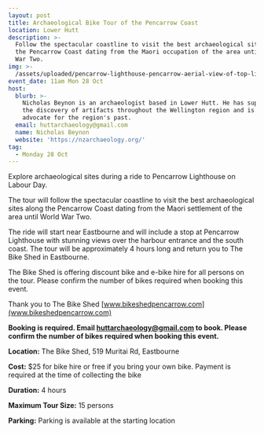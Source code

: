 ```yaml
---
layout: post
title: Archaeological Bike Tour of the Pencarrow Coast
location: Lower Hutt
description: >-
  Follow the spectacular coastline to visit the best archaeological sites along
  the Pencarrow Coast dating from the Maori occupation of the area until World
  War Two. 
img: >-
  /assets/uploaded/pencarrow-lighthouse-pencarrow-aerial-view-of-top-lighthouse-custom.jpg
event_date: 11am Mon 28 Oct
host:
  blurb: >-
    Nicholas Beynon is an archaeologist based in Lower Hutt. He has supported in
    the discovery of artifacts throughout the Wellington region and is an
    advocate for the region's past. 
  email: huttarchaeology@gmail.com
  name: Nicholas Beynon
  website: 'https://nzarchaeology.org/'
tag:
  - Monday 28 Oct
---
```

Explore archaeological sites during a ride to Pencarrow Lighthouse on Labour Day.

The tour will follow the spectacular coastline to visit the best archaeological sites along the Pencarrow Coast dating from the Maori settlement of the area until World War Two. 

The ride will start near Eastbourne and will include a stop at Pencarrow Lighthouse with stunning views over the harbour entrance and the south coast. The tour will be approximately 4 hours long and return you to The Bike Shed in Eastbourne. 

The Bike Shed is offering discount bike and e-bike hire for all persons on the tour. Please confirm the number of bikes required when booking this event. 

Thank you to The Bike Shed [www.bikeshedpencarrow.com](www.bikeshedpencarrow.com)

**Booking is required. Email huttarchaeology@gmail.com to book. Please confirm the number of bikes required when booking this event.**

**Location:** The Bike Shed, 519 Muritai Rd, Eastbourne

**Cost:** $25 for bike hire or free if you bring your own bike. Payment is required at the time of collecting the bike

**Duration:** 4 hours

**Maximum Tour Size:** 15 persons

**Parking:** Parking is available at the starting location
